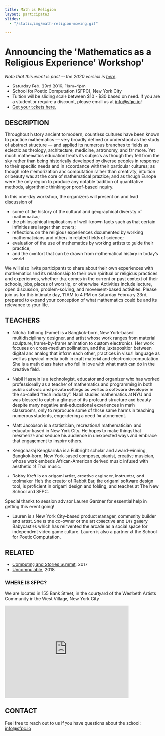 ```yaml
---
title: Math as Religion
layout: participate3
slides:
  - "/static/img/math-religion-moving.gif"

---
```


# Announcing the 'Mathematics as a Religious Experience' Workshop'
*Note that this event is past -- the 2020 version is [here](https://sfpc.io/mathematics-as-a-religious-experience/)*.

- Saturday Feb. 23rd 2019, 11am-4pm
- School for Poetic Computation (SFPC), New York City
- Tuition will be sliding scale between $10 - $30 based on need. If you are a student or require a discount, please email us at [info@sfpc.io](mailto:info@sfpc.io)!
- [Get your tickets here.](https://www.eventbrite.com/e/math-as-a-religious-experience-tickets-56146554857)



## DESCRIPTION

Throughout history ancient to modern, countless cultures have been known to practice mathematics — very broadly defined or understood as the study of abstract structure — and applied its numerous branches to fields as eclectic as theology, architecture, medicine, astronomy, and far more. Yet much mathematics education treats its subjects as though they fell from the sky rather than being historically developed by diverse peoples in response to their specific needs and in accordance with their particular cultures; as though rote memorization and computation rather than creativity, intuition or beauty was at the core of mathematical practice; and as though Europe were the only region to produce any notable tradition of quantitative methods, algorithmic thinking or proof-based inquiry.

In this one-day workshop, the organizers will present on and lead discussion of:
- some of the history of the cultural and geographical diversity of mathematics;
- the philosophical implications of well-known facts such as that certain infinities are larger than others;
- reflections on the religious experiences documented by working mathematicians and others in related fields of science;
- evaluation of the use of mathematics by working artists to guide their practice;
- and the comfort that can be drawn from mathematical history in today’s world.

We will also invite participants to share about their own experiences with mathematics and its relationship to their own spiritual or religious practices and experiences, whether that comes in the current or past context of their schools, jobs, places of worship, or otherwise. Activities include lecture, open discussion, problem-solving, and movement-based activities. Please join us for this intimate day, 11 AM to 4 PM on Saturday February 23rd, prepared to expand your conception of what mathematics could be and its relevance to your life.

## TEACHERS

- Nitcha Tothong (Fame) is a Bangkok-born, New York-based multidisciplinary designer, and artist whose work ranges from material sculpture, frame-by-frame animation to custom electronics. Her work focuses on cross-medium pollination, and the juxtaposition between digital and analog that inform each other, practices in visual language as well as physical media both in craft material and electronic computation. She is a math class hater who fell in love with what math can do in the creative field.

- Nabil Hassein is a technologist, educator and organizer who has worked professionally as a teacher of mathematics and programming in both public schools and private settings as well as a software developer in the so-called “tech industry”. Nabil studied mathematics at NYU and was blessed to catch a glimpse of its profound structure and beauty despite many negative anti-educational experiences in math classrooms, only to reproduce some of those same harms in teaching numerous students, engendering a need for atonement.

- Matt Jacobson is a statistician, recreational mathematician, and educator based in New York City. He hopes to make things that mesmerize and seduce his audience in unexpected ways and embrace that engagement to inspire others.

- Kengchakaj Kengkarnka is a Fulbright scholar and award-winning, Bangkok-born, New York-based composer, pianist, creative musician, whose work embeds African-American derived music infused with aesthetic of Thai music.

- Robby Kraft is an origami artist, creative engineer, instructor, and toolmaker. He’s the creator of Rabbit Ear, the origami software design tool, is proficient in origami design and folding, and teaches at The New School and SFPC.

Special thanks to session advisor Lauren Gardner for essential help in getting this event going!
- Lauren is a New York City–based product manager, community builder and artist. She is the co-owner of the art collective and DIY gallery Babycastles which has reinvented the arcade as a social space for independent video game culture. Lauren is also a partner at the School for Poetic Computation.

## RELATED

- [Computing and Stories Summit](http://sfpc.io/classes/computingandstories/), 2017
- [Uncomputable](http://sfpc.io/uncomputable), 2018


### WHERE IS SFPC?
We are located in 155 Bank Street, in the courtyard of the Westbeth Artists Community in the West Village, New York City.

<iframe src="https://www.google.com/maps/embed?pb=!1m26!1m12!1m3!1d3023.157285117621!2d-74.0114827845943!3d40.73656447932915!2m3!1f0!2f0!3f0!3m2!1i1024!2i768!4f13.1!4m11!3e6!4m3!3m2!1d40.736779899999995!2d-74.00924049999999!4m5!1s0x89c259eb003122d1%3A0xede8af6a55291528!2s155+Bank+St%2C+New+York%2C+NY+10014!3m2!1d40.7365645!2d-74.00929409999999!5e0!3m2!1sen!2sus!4v1466975848424" width="400" height="300" frameborder="0" style="border:0" allowfullscreen></iframe>

## CONTACT
Feel free to reach out to us if you have questions about the school: [info@sfpc.io](mailto:info@sfpc.io)
